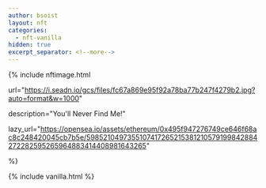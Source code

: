 ```yaml
---
author: bsoist
layout: nft
categories:
  - nft-vanilla
hidden: true
excerpt_separator: <!--more-->
---
```

{% include nftimage.html 

url="https://i.seadn.io/gcs/files/fc67a869e95f92a78ba77b247f4279b2.jpg?auto=format&w=1000"

description="You'll Never Find Me!"

lazy_url="https://opensea.io/assets/ethereum/0x495f947276749ce646f68ac8c248420045cb7b5e/5985210497355107417265215381210579199842884272282595265964883414408981643265"

%}


<!--more-->
{% include vanilla.html %}
